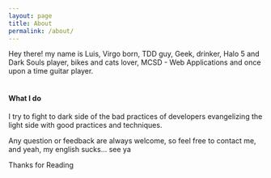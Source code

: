 ```yaml
---
layout: page
title: About
permalink: /about/
---
```


Hey there! my name is Luis, Virgo born, TDD guy, Geek, drinker, Halo 5 and Dark Souls player, bikes and cats lover, MCSD - Web Applications and once upon a time guitar player.
<br>
<br>

#### What I do

I try to fight to dark side of the bad practices of developers evangelizing the light side with good practices and techniques.

Any question or feedback are always welcome, so feel free to contact me, and yeah, 
my english sucks…  see ya

Thanks for Reading

